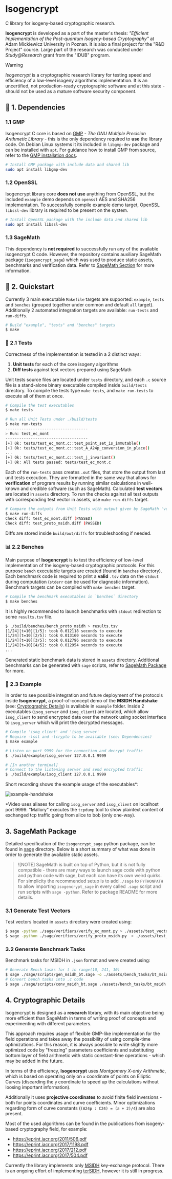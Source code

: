 # Isogencrypt

C library for isogeny-based cryptographic research. 

**Isogencrypt** is developed as a part of the master's thesis: _"Efficient Implementation of the Post-quantum Isogeny-based Cryptography"_ at Adam Mickiewicz University in Poznan. It is also a final project for the "R&D Project" course. Large part of the research was conducted under _Study@Research_ grant from the "IDUB" program.


> [!WARNING]  
> _Isogencrypt_ is a cryptographic research library for testing speed and efficiency of a low-level isogeny algorithms implementation. It is an uncertified, not production-ready cryptographic software and at this state - should not be used as a mature software security component.

## 🔗 1. Dependencies

### 1.1 GMP

Isogencrypt C core is based on [GMP](https://gmplib.org/) - *The GNU Multiple Precision Arithmetic Library* - this is the only dependency required to **use** the library code. On Debian Linux systems it its included in `libgmp-dev` package and can be installed with `apt`. For guidance how to install GMP from source, refer to the [GMP installation docs](https://gmplib.org/manual/Installing-GMP).

```bash
# Install GMP package with include data and shared lib
sudo apt install libgmp-dev
```

### 1.2 OpenSSL

Isogencrypt library core **does not use** anything from OpenSSL, but the included `example` demo depends on `openssl` AES and SHA256 implementation. To successfully compile example demo target, OpenSSL `libssl-dev` library is required to be present on the system.

```bash
# Install OpenSSL package with the include data and shared lib
sudo apt install libssl-dev
```

### 1.3 SageMath

This dependency is **not required** to successfully run any of the available isogencrypt C code. However, the repository contains auxiliary SageMath package (`isogencrypt_sage`) which was used to produce static assets, benchmarks and verification data. Refer to [SageMath Section](#3-sagemath-package) for more information.


## 🚀 2. Quickstart 

Currently 3 main executable `Makefile` targets are supported: `example`, `tests` and `benches` (grouped together under common and default `all` target). Additionally 2 automated integration targets are available: `run-tests` and `run-diffs`.

```bash
# Build "example", "tests" and "benches" targets
$ make
```

### 🧪 2.1 Tests

Correctness of the implementation is tested in a 2 distinct ways: 

1. **Unit tests** for each of the core isogeny algorithms 
2. **Diff tests** against test vectors prepared using SageMath

Unit tests source files are located under `tests` directory, and each `.c` source file is a stand-alone binary executable compiled inside `build/tests` directory. To compile the tests type `make tests`, and `make run-tests` to execute all of them at once.

```bash
# Compile the test executables
$ make tests

# Run all Unit Tests under ./build/tests
$ make run-tests
------------------------------------
> Run: test_ec_mont
------------------------------------
[+] Ok: tests/test_ec_mont.c::test_point_set_is_immutable()
[+] Ok: tests/test_ec_mont.c::test_A_A24p_conversion_in_place()
...
[+] Ok: tests/test_ec_mont.c::test_j_invariant()
[+] Ok: All tests passed: tests/test_ec_mont.c
```

Each of the `run-tests` pass creates `.out` files, that store the output from last unit tests execution. They are formatted in the same way that allows for **verification** of program results by running similar calculations in well-known and credible software (such as SageMath). Calculated **test vectors** are located in `assets` directory. To run the checks against all test outputs with corresponding test vector in assets, use `make run-diffs` target.

```bash
# Compare the outputs from Unit Tests with output given by SageMath 'verify' scripts
$ make run-diffs
Check diff: test_ec_mont.diff (PASSED)
Check diff: test_proto_msidh.diff (PASSED)
```

Diffs are stored inside `build/out/diffs` for troubleshooting if needed. 

### 📊 2.2 Benches

Main purpose of **Isogencrypt** is to test the efficiency of low-level implementation of the isogeny-based cryptographic protocols. For this purpose `bench` executable targets are created (found in `benches` directory). Each benchmark code is required to print a **valid** `.tsv` data on the `stdout` during computation (`stderr` can be used for diagnostic information).  Benchmark targets can be compiled with `make benches` target. 

```bash
# Compile the benchmark executables in `benches` directory
$ make benches
```

It is highly recommended to launch benchmarks with `stdout` redirection to some `results.tsv` file.

```bash
$ ./build/benches/bench_proto_msidh > results.tsv
[1/24][t=10][1/5]: took 0.012118 seconds to execute
[1/24][t=10][2/5]: took 0.013160 seconds to execute
[1/24][t=10][3/5]: took 0.012796 seconds to execute
[1/24][t=10][4/5]: took 0.012954 seconds to execute
...
```

Generated static benchmark data is stored in `assets` directory. Additional benchmarks can be generated with `sage` scripts, refer to [SageMath Package](#3-sagemath-package) for more.

### 🔐 2.3 Example

In order to see possible integration and future deployment of the protocols inside **Isogencrypt**, a proof-of-concept demo of the **MSIDH Handshake** (see: [Cryptographic Details](#4-cryptographic-details)) is available in `example` folder. Inside 2 executables (`isog_server` and `isog_client`) are located, which allow `isog_client` to send encrypted data over the network using socket interface to `isog_server` which will print the decrypted messages. 

```bash
# Compile 'isog_client' and 'isog_server' 
# Require -lssl and -lcrypto to be available (see: Dependencies)
$ make example

# Listen on port 9999 for the connection and decrypt traffic
$ ./build/example/isog_server 127.0.0.1 9999

# [In another terminal]
# Connect to the listening server and send encrypted traffic
$ ./build/example/isog_client 127.0.0.1 9999
```

Short recording shows the example usage of the executables*:

![example-handshake](./results/demo/example-handshake.gif)

*Video uses aliases for calling `isog_server` and `isog_client` on localhost port 9999. "Mallory" executes the `tcpdump` tool to show plaintext content of exchanged tcp traffic going from alice to bob (only one-way).

## 3. SageMath Package

Detailed specification of the `isogencrypt_sage` python package, can be found in [sage](./sage/README.md) directory. Below is a short summary of what was done in order to generate the available static assets.

> ![NOTE]
> SageMath is built on top of Python, but it is not fully compatible - there are many ways to launch sage code with python and python code with sage, but each can have its own weird quirks. For simplicity the recommended setup is to add `./sage` to `PYTHONPATH` to allow importing `isogencrypt_sage` in every called `.sage` script and run scripts with `sage -python`. Refer to package README for more details. 

### 3.1 Generate Test Vectors 

Test vectors located in `assets` directory were created using:

```bash
$ sage -python ./sage/verifiers/verify_ec_mont.py > ./assets/test_vectors/test_ec_mont.out
$ sage -python ./sage/verifiers/verify_proto_msidh.py  > ./assets/test_vectors/test_proto_msidh.out
```

### 3.2 Generate Benchmark Tasks

Benchmark tasks for MSIDH in `.json` format and were created using:

```bash
# Generate Bench tasks for t in range(10, 241, 10)
$ sage ./sage/scripts/gen_msidh_bt.sage -o ./assets/bench_tasks/bt_msidh.json -i 10 -e 241 -s 10
# Convert bench tasks into .c code 
$ sage ./sage/scripts/conv_msidh_bt.sage ./assets/bench_tasks/bt_msidh.json
```

## 4. Cryptographic Details 

Isogencrypt is designed as a **research** library, with its main objective being more efficient than SageMath in terms of writing proof of concepts and experimenting with different parameters.   

This approach requires usage of flexible GMP-like implementation for the field operations and takes away the possibility of using compile-time optimizations. For this reason, it is always possible to write slightly more optimized code by "freezing" parameters coefficients and substituting bottom layer of field arithmetic with static constant-time operations - which may be added in the future.

In terms of the efficiency, **Isogencrypt** uses _Montgomery X-only Arithmetic_, which is based on operating only on `x` coordinate of points on Elliptic Curves (discarding the `y` coordinate to speed up the calculations without loosing important information).

Additionally it uses **projective coordinates** to avoid finite field inversions - both for points coordinates and curve coefficients. Minor optimizations regarding form of curve constants (`(A24p : C24) = (a + 2)/4`) are also present.

Most of the used algorithms can be found in the publications from isogeny-based cryptography field, for example:

- https://eprint.iacr.org/2011/506.pdf
- https://eprint.iacr.org/2017/1198.pdf
- https://eprint.iacr.org/2017/212.pdf
- https://eprint.iacr.org/2017/504.pdf 

Currently the library implements only [MSIDH](https://eprint.iacr.org/2023/013.pdf) key-exchange protocol. There is an ongoing effort of implementing [terSIDH](https://eprint.iacr.org/2023/791.pdf), however it is still in progress.
